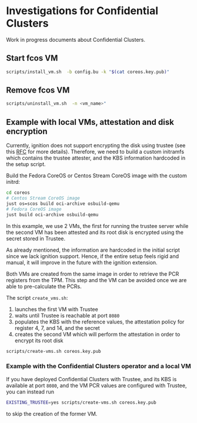 # Investigations for Confidential Clusters

Work in progress documents about Confidential Clusters.

## Start fcos VM
```bash
scripts/install_vm.sh  -b config.bu -k "$(cat coreos.key.pub)"
```

## Remove fcos VM
```bash
scripts/uninstall_vm.sh  -n <vm_name>"
```

## Example with local VMs, attestation and disk encryption

Currently, ignition does not support encrypting the disk using trustee (see this 
[RFC](https://github.com/coreos/ignition/issues/2099) for more details). Therefore, we need to build a custom initramfs
which contains the trustee attester, and the KBS information hardcoded in the setup script.

Build the Fedora CoreOS or Centos Stream CoreOS image with the custom initrd:
```bash
cd coreos
# Centos Stream CoreOS image
just os=scos build oci-archive osbuild-qemu
# Fedora CoreOS image
just build oci-archive osbuild-qemu
```

In this example, we use 2 VMs, the first for running the trustee server while the second VM has been attested and its
root disk is encrypted using the secret stored in Trustee.

As already mentioned, the information are hardcoded in the initial script since we lack ignition support. Hence, if the
entire setup feels rigid and manual, it will improve in the future with the ignition extension.

Both VMs are created from the same image in order to retrieve the PCR registers from the TPM. This step and the VM can
be avoided once we are able to pre-calculate the PCRs.

The script `create_vms.sh`:
  1. launches the first VM with Trustee
  2. waits until Trustee is reachable at port `8080`
  3. populates the KBS with the reference values, the attestation policy for register 4, 7, and 14, and the secret
  4. creates the second VM which will perform the attestation in order to encrypt its root disk

```bash
scripts/create-vms.sh coreos.key.pub 
```

### Example with the Confidential Clusters operator and a local VM

If you have deployed Confidential Clusters with Trustee, and its KBS is available at port `8080`, and the VM PCR values are configured with Trustee, you can instead run

```bash
EXISTING_TRUSTEE=yes scripts/create-vms.sh coreos.key.pub
```

to skip the creation of the former VM.
